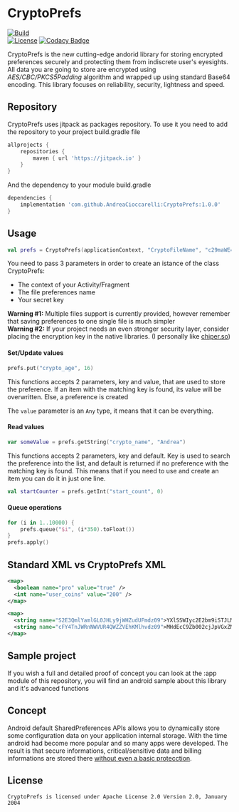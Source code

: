 # CryptoPrefs
[![Build](https://jitpack.io/v/AndreaCioccarelli/CryptoPrefs.svg)](https://jitpack.io/#AndreaCioccarelli/CryptoPrefs)	
[![License](https://img.shields.io/hexpm/l/plug.svg)](https://github.com/AndreaCioccarelli/CryptoPrefs/blob/master/LICENSE)	
[![Codacy Badge](https://api.codacy.com/project/badge/Grade/b294eaf4988842c090584b1315a5f348)](https://www.codacy.com/app/cioccarelliandrea01/CryptoPrefs)

CryptoPrefs is the new cutting-edge andorid library for storing encrypted preferences securely and protecting them from indiscrete user's eyesights.
All data you are going to store are encrypted using _AES/CBC/PKCS5Padding_ algorithm and wrapped up using standard Base64 encoding.
This library focuses on reliability, security, lightness and speed.

## Repository
CryptoPrefs uses jitpack as packages repository.
To use it you need to add the repository to your project build.gradle file
```gradle
allprojects {
    repositories {
        maven { url 'https://jitpack.io' }
    }
}
```

And the dependency to your module build.gradle
```gradle
dependencies {
    implementation 'com.github.AndreaCioccarelli:CryptoPrefs:1.0.0'
}
```

## Usage
```kotlin
val prefs = CryptoPrefs(applicationContext, "CryptoFileName", "c29maWE=")
```
You need to pass 3 parameters in order to create an istance of the class CryptoPrefs:
- The context of your Activity/Fragment
- The file preferences name
- Your secret key

**Warning #1:** Multiple files support is currently provided, however remember that saving preferences to one single file is much simpler<br>
**Warning #2:** If your project needs an even stronger security layer, consider placing the encryption key in the native libraries. (I personally like [chiper.so](https://github.com/MEiDIK/Cipher.so))


#### Set/Update values
```kotlin
prefs.put("crypto_age", 16)
```
This functions accepts 2 parameters, key and value, that are used to store the preference.
If an item with the matching key is found, its value will be overwritten. Else, a preference is created

The `value` parameter is an `Any` type, it means that it can be everything.

#### Read values
```kotlin
var someValue = prefs.getString("crypto_name", "Andrea")
```

This functions accepts 2 parameters, key and default. Key is used to search the preference into the list, and default is returned if no preference with the matching key is found. This means that if you need to use and create an item you can do it in just one line.

```kotlin
val startCounter = prefs.getInt("start_count", 0)
```



#### Queue operations
```kotlin
for (i in 1..10000) {
    prefs.queue("$i", (i*350).toFloat())
}
prefs.apply()
```


## Standard XML vs CryptoPrefs XML
```xml
<map>
  <boolean name="pro" value="true" />
  <int name="user_coins" value="200" />
</map>
```
```xml
<map>
  <string name="S2E3QmlYamlGL0JHLy9jWHZudUFmdz09">YXlSSWIyc2E2bm9iSTJLMGZSekVlQT09</string>
  <string name="cFY4TnJWRnNWVUR4QWZZVEhKMlhvdz09">MHdEcC9Zb002cjJpVGxZMVRrNmVGdz09</string>
</map>
```


## Sample project
If you wish a full and detailed proof of concept you can look at the :app module of this repository, you will find an android sample about this library and it's advanced functions

## Concept
Android default SharedPreferences APIs allows you to dynamically store some configuration data on your application internal storage. With the time android had become more popular and so many apps were developed. The result is that secure informations, critical/sensitive data and billing informations are stored there [without even a basic protecction](https://medium.com/@andreacioccarelli/android-sharedpreferences-data-weakness-66a44f070e76).

## License
```
CryptoPrefs is licensed under Apache License 2.0 Version 2.0, January 2004
```
